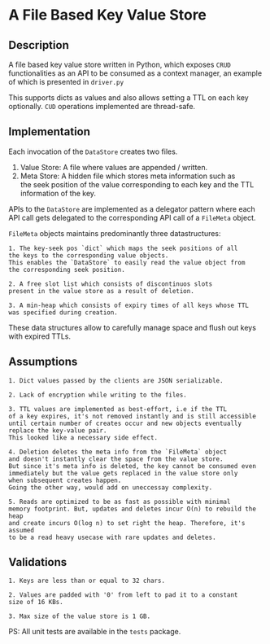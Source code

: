 # A File Based Key Value Store

## Description
A file based key value store written in Python, which exposes
`CRUD` functionalities as an API to be consumed as a context manager,
an example of which is presented in `driver.py`  

This supports dicts as values and also allows setting a TTL
on each key optionally. `CUD` operations implemented are thread-safe.

## Implementation
Each invocation of the `DataStore` creates two files.  
1. Value Store: A file where values are appended / written.
2. Meta Store: A hidden file which stores meta information such as  
the seek position of the value corresponding to each key and the TTL
information of the key.

APIs to the `DataStore` are implemented as a delegator pattern where
each API call gets delegated to the corresponding API call of a 
`FileMeta` object.

`FileMeta` objects maintains predominantly three datastructures:  

    1. The key-seek pos `dict` which maps the seek positions of all 
    the keys to the corresponding value objects. 
    This enables the `DataStore` to easily read the value object from
    the corresponding seek position.

    2. A free slot list which consists of discontinuos slots 
    present in the value store as a result of deletion.
    
    3. A min-heap which consists of expiry times of all keys whose TTL
    was specified during creation.

These data structures allow to carefully manage space and flush out
keys with expired TTLs.


## Assumptions
    1. Dict values passed by the clients are JSON serializable.
    
    2. Lack of encryption while writing to the files.
    
    3. TTL values are implemented as best-effort, i.e if the TTL
    of a key expires, it's not removed instantly and is still accessible
    until certain number of creates occur and new objects eventually
    replace the key-value pair.
    This looked like a necessary side effect.
    
    4. Deletion deletes the meta info from the `FileMeta` object
    and doesn't instantly clear the space from the value store.
    But since it's meta info is deleted, the key cannot be consumed even
    immediately but the value gets replaced in the value store only 
    when subsequent creates happen.
    Going the other way, would add on uneccessay complexity.
    
    5. Reads are optimized to be as fast as possible with minimal
    memory footprint. But, updates and deletes incur O(n) to rebuild the heap
    and create incurs O(log n) to set right the heap. Therefore, it's assumed 
    to be a read heavy usecase with rare updates and deletes.

## Validations
    1. Keys are less than or equal to 32 chars.

    2. Values are padded with '0' from left to pad it to a constant
    size of 16 KBs.

    3. Max size of the value store is 1 GB.

PS: All unit tests are available in the `tests` package.